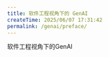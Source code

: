 ```yaml
---
title: 软件工程视角下的 GenAI
createTime: 2025/06/07 17:31:42
permalink: /genai/preface/
---
```

软件工程视角下的GenAI